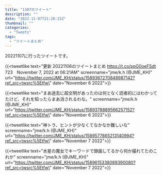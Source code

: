 ```yaml
---
title: "1107のツイート"
description: ""
date: "2022-11-07T21:20:15Z"
thumbnail: ""
categories:
  - "Tweets"
tags:
  - "ツイートまとめ"
---
```

20221107に行ったツイートです。
<!--more-->
{{<tweetlike text=\"更新 20221106のツイートまとめ https://t.co/ppG0oeFSdt 723　November 7, 2022 at 06:21AM\" screenname=\"jme/k.h (@JME_KH)\" url=\"https://twitter.com/JME_KH/status/1589367270848987142?ref_src=twsrc%5Etfw\" date=\"November 6 2022\">}}

{{<tweetlike text=\"まあ過去に超文明があったのは何となく読者的にはわかってたけど、それを知ったらまあ消されるわな。\" screenname=\"jme/k.h (@JME_KH)\" url=\"https://twitter.com/JME_KH/status/1589378889566257152?ref_src=twsrc%5Etfw\" date=\"November 6 2022\">}}

{{<tweetlike text=\"神トラ、ヒントが少なくてなかなか難しいな\" screenname=\"jme/k.h (@JME_KH)\" url=\"https://twitter.com/JME_KH/status/1589577865213140994?ref_src=twsrc%5Etfw\" date=\"November 7 2022\">}}

{{<tweetlike text=\"水星の魔女でキーワードで録画してるから何か撮れてたのこれか\" screenname=\"jme/k.h (@JME_KH)\" url=\"https://twitter.com/JME_KH/status/1589615338089390080?ref_src=twsrc%5Etfw\" date=\"November 7 2022\">}}

